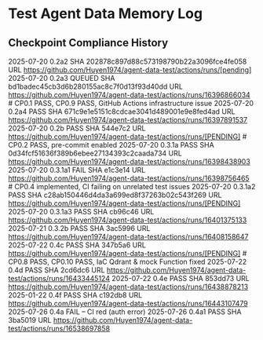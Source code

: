 # Test Agent Data Memory Log

## Checkpoint Compliance History

2025-07-20 0.2a2 SHA 202878c897d88c573198790b22a3096fce4fe058 URL https://github.com/Huyen1974/agent-data-test/actions/runs/[pending]
2025-07-20 0.2a3 QUEUED SHA bd1badec45cb3d6b280155ac8c7f0d13f93d40dd URL https://github.com/Huyen1974/agent-data-test/actions/runs/16396866034 # CP0.1 PASS, CP0.9 PASS, GitHub Actions infrastructure issue
2025-07-20 0.2a4 PASS SHA 671c9e1e5151c8cdcae3041d489001e9e8fed4ad URL https://github.com/Huyen1974/agent-data-test/actions/runs/16397891537
2025-07-20 0.2b PASS SHA 544e7c2 URL https://github.com/Huyen1974/agent-data-test/actions/runs/[PENDING] # CP0.2 PASS, pre-commit enabled
2025-07-20 0.3.1a PASS SHA 0d34fcf51636f389b6ebee27134393c2caada734 URL https://github.com/Huyen1974/agent-data-test/actions/runs/16398438903
2025-07-20 0.3.1a1 FAIL SHA e1c3e14 URL https://github.com/Huyen1974/agent-data-test/actions/runs/16398756465 # CP0.4 implemented, CI failing on unrelated test issues
2025-07-20 0.3.1a2 PASS SHA c28ab150446d4da3a699ed8f37263b02c543f269 URL https://github.com/Huyen1974/agent-data-test/actions/runs/[PENDING]
2025-07-20 0.3.1a3 PASS SHA cb96c46 URL https://github.com/Huyen1974/agent-data-test/actions/runs/16401375133
2025-07-21 0.3.2b PASS SHA 3ac5996 URL https://github.com/Huyen1974/agent-data-test/actions/runs/16408158647
2025-07-22 0.4c PASS SHA 347b5a6 URL https://github.com/Huyen1974/agent-data-test/actions/runs/[PENDING] # CP0.8 PASS, CP0.10 PASS, IaC Qdrant & mock Function fixed
2025-07-22 0.4d PASS SHA 2cd6dc6 URL https://github.com/Huyen1974/agent-data-test/actions/runs/16433445124
2025-07-22 0.4e PASS SHA 853dd73 URL https://github.com/Huyen1974/agent-data-test/actions/runs/16438878213
2025-01-22 0.4f PASS SHA c192db8 URL https://github.com/Huyen1974/agent-data-test/actions/runs/16443107479
2025-07-26 0.4a FAIL – CI red (auth error)
2025-07-26 0.4a1 PASS SHA 3ba5019 URL https://github.com/Huyen1974/agent-data-test/actions/runs/16538697858
